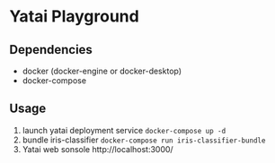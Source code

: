 # Yatai Playground

## Dependencies
- docker (docker-engine or docker-desktop)
- docker-compose

## Usage
1. launch yatai deployment service
  `docker-compose up -d`
1. bundle iris-classifier
  `docker-compose run iris-classifier-bundle`
1. Yatai web sonsole 
  http://localhost:3000/